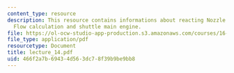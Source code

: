 ```yaml
---
content_type: resource
description: This resource contains informations about reacting Nozzle Flow, Frozen
  Flow calculation and shuttle main engine.
file: https://ol-ocw-studio-app-production.s3.amazonaws.com/courses/16-512-rocket-propulsion-fall-2005/466f2a7b69434d563dc78f39b9be9bb8_lecture_14.pdf
file_type: application/pdf
resourcetype: Document
title: lecture_14.pdf
uid: 466f2a7b-6943-4d56-3dc7-8f39b9be9bb8
---
```

